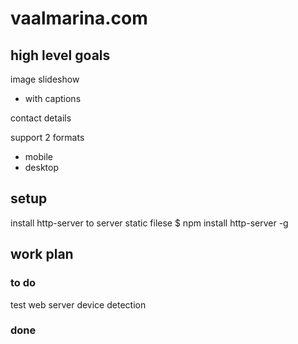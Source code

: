# vaalmarina.com

## high level goals

image slideshow
- with captions

contact details

support 2 formats
- mobile
- desktop

## setup

install http-server to server static filese
$ npm install http-server -g


## work plan

### to do

test web server
device detection

### done